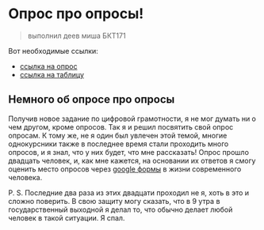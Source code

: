 # Опрос про опросы!
> выполнил деев миша БКТ171

Вот необходимые ссылки:

- [ссылка на опрос](https://docs.google.com/forms/d/1LKZyJayxUXtHKh9v3cz8JAwZQeyvYVlsX5vkQUnkAVY/edit?usp=sharing)
- [ссылка на таблицу](https://docs.google.com/spreadsheets/d/1ZM7GbxzmN6SudtQGZls4v-VrHIIoDAnKGk0WTgWlf0A/edit?usp=sharing)
## Немного об опросе про опросы
Получив новое задание по цифровой грамотности, я не мог думать ни о чем другом, кроме опросов. Так я и решил посвятить свой опрос опросам. К тому же, не я один был увлечен этой темой, многие однокурсники также в последнее время стали проходить много опросов, и я знал, что у них будет, что мне рассказать! Опрос прошло двадцать человек, и, как мне кажется, на основании их ответов я смогу оценить место опросов через [google формы](https://www.google.ru/intl/ru/forms/about/) в жизни современного человека.

P. S. Последние два раза из этих двадцати проходил не я, хоть в это и сложно поверить. В свою защиту могу сказать, что в 9 утра в государственный выходной я делал то, что обычно делает любой человек в такой ситуации. Я спал.
